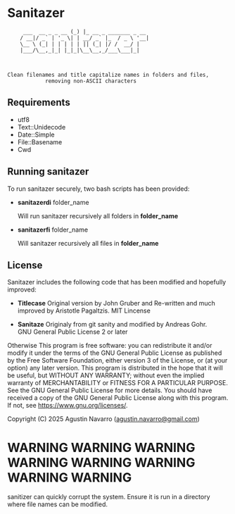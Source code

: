 # Sanitazer

         ___  __ _ _ __ (_) |_ __ _ _______ _ __
        / __|/ _` | '_ \| | __/ _` |_  / _ \ '__|
        \__ \ (_| | | | | | || (_| |/ /  __/ |
        |___/\__,_|_| |_|_|\__\__,_/___\___|_|



    Clean filenames and title capitalize names in folders and files,
                removing non-ASCII characters


## Requirements

* utf8
* Text::Unidecode
* Date::Simple
* File::Basename
* Cwd

## Running sanitazer
To run sanitazer securely, two bash scripts has been provided:

  * **sanitazerdi** folder_name
     
    Will run sanitazer recursively all folders in **folder_name**

  * **sanitazerfi** folder_name

    Will sanitazer recursively all files in **folder_name**

##  License
Sanitazer includes the following code that has been modified and hopefully improved:

  * **Titlecase** Original version by John Gruber and Re-written and much
    improved by Aristotle Pagaltzis. MIT Lincense

  * **Sanitaze** Originaly from git sanity and modified by Andreas Gohr.                                                     
    GNU  General Public License 2 or later

Otherwise  This program is free software: you can redistribute it and/or modify it under the terms
    of the GNU General Public License as published by the Free Software Foundation, either
    version 3 of the License, or (at your option) any later version.
    This program is distributed in the hope that it will be useful, but WITHOUT ANY WARRANTY;
    without even the implied warranty of MERCHANTABILITY or FITNESS FOR A PARTICULAR PURPOSE.
    See the GNU General Public License for more details.
    You should have received a copy of the GNU General Public License along with this program.
    If not, see <https://www.gnu.org/licenses/>.

Copyright (C) 2025 Agustin Navarro (agustin.navarro@gmail.com) 

# WARNING WARNING WARNING WARNING WARNING WARNING WARNING WARNING

sanitizer can quickly corrupt the system. Ensure it is run in a directory where file names can be modified.
  






